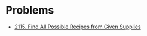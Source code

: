 # Problems

- [2115. Find All Possible Recipes from Given Supplies](2115.%20Find%20All%20Possible%20Recipes%20from%20Given%20Supplies)
